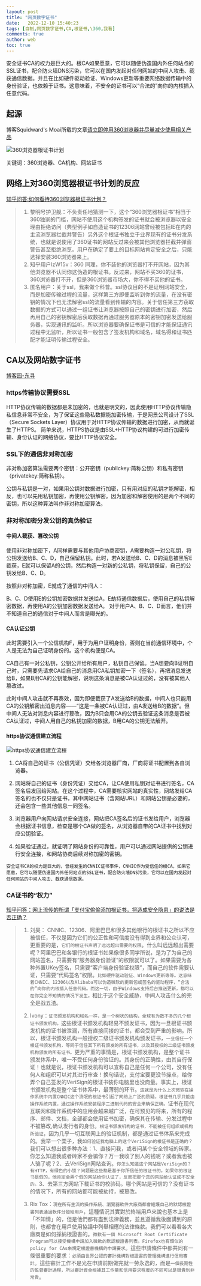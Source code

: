 ```yaml
---
layout: post
title: "网页数字证书"
date:   2022-12-10 15:40:23
tags: [自制,网页数字证书,CA,根证书,\360,我看]
comments: true
author: web
toc: true
---
```


安全证书CA的权力是巨大的。根CA如果愿意，它可以随便伪造国内外任何站点的SSL证书，配合防火墙DNS污染，它可以在国内发起对任何网站的中间人攻击、截获通信数据。并且在比如硬件驱动验证、Windows更新等重要网络数据传输中的身份验证，也依赖于证书。这意味着，不安全的证书可以“合法的”向你的内核插入任意代码。

<!-- more -->

## 起源

博客Squidward's Moai所载的文章[请立即停用360浏览器并尽量减少使用相关产品](https://www.shawnleetttt.cyou/posts/4eb73ad1/)

![360浏览器根证书计划](https://ghproxy.com/https://raw.githubusercontent.com/hanlinniao/hanlinniao.github.io/master/images/2022-12-10-%E7%BD%91%E9%A1%B5%E6%95%B0%E5%AD%97%E8%AF%81%E4%B9%A6/360%E6%B5%8F%E8%A7%88%E5%99%A8%E6%A0%B9%E8%AF%81%E4%B9%A6%E8%AE%A1%E5%88%92.jpg)

关键词：360浏览器、CA机构、网站证书

## 网络上对360浏览器根证书计划的反应

[知乎问答:如何看待360浏览器根证书计划？](https://www.zhihu.com/question/306156963)

>1. 黎明号护卫舰：不负责任地猜测一下，这个“360浏览器根证书”相当于360独家的门槛，网站不使用这个机构签发的证书就会被浏览器以安全理由拒绝访问（典型例子如自造证书的12306网站曾经被包括IE在内的主流浏览器拦截并警告）另外这个根证书独立于业界现有的证书分发系统，也就是说使用了360证书的网站反过来会被其他浏览器拦截并弹窗警告甚至拒绝浏览。用户在确定了要上的目标网站肯定安全之后，只能选择安装360浏览器来上。
>2. 知乎用户lzW15v：360 同理，你不装他的浏览器打不开网站，因为其他浏览器不认同你这伪造的根证书。反过来，网站不买360的证书，360浏览器打不开，但是360浏览器市场大，你不得不买他的证书。
>3. 匿名用户：关于ssl，我来做个科普。ssl协议目的不是证明网站安全，而是加密传输过程的流量，这样第三方即便监听到你的流量，在没有密钥的情况下也无法解密ssl的流量看到传输的内容。关于信任第三方窃取数据的方式可以通过一组证书让浏览器按照自己的密钥进行加密，然后再用自己的密钥解密后获取数据再通过服务器原本的密钥加密发送给服务器，实现通讯的监听。所以浏览器要确保证书是可信的才能保证通讯过程中无监听，所以证书一般包含了签发机构和域名，域名得和证书匹配才能证明传输过程安全。

## CA以及网站数字证书

[博客园-东寻](https://www.cnblogs.com/ustca/p/12060580.html#:~:text=%20%E7%BD%91%E7%AB%99%E5%B0%86%E8%87%AA%E5%B7%B1%E7%9A%84%E8%AF%81%E4%B9%A6%EF%BC%88%E8%BA%AB%E4%BB%BD%E5%87%AD%E8%AF%81%EF%BC%89%E4%BA%A4%E7%BB%99CA%EF%BC%8C%E8%AE%A9CA%E4%BD%BF%E7%94%A8%E7%A7%81%E9%92%A5%E5%AF%B9%E8%AF%81%E4%B9%A6%E8%BF%9B%E8%A1%8C%E7%AD%BE%E5%90%8D%EF%BC%8CCA%E7%AD%BE%E5%90%8D%E5%90%8E%E5%8F%91%E5%9B%9E%E7%BB%99%E7%BD%91%E7%AB%99%E3%80%82,%E5%9C%A8%E8%BF%99%E4%B8%AA%E8%BF%87%E7%A8%8B%E4%B8%AD%EF%BC%8CCA%E9%9C%80%E8%A6%81%E6%A0%B8%E5%AE%9E%E7%BD%91%E7%AB%99%E7%9A%84%E7%9C%9F%E5%AE%9E%E6%80%A7%EF%BC%8C%E7%BD%91%E7%AB%99%E5%8F%91%E7%BB%99CA%E7%AD%BE%E5%90%8D%E7%9A%84%E4%B9%9F%E4%B8%8D%E4%BB%85%E5%8F%AA%E6%98%AF%E8%AF%81%E4%B9%A6%EF%BC%8C%E5%85%B6%E4%B8%AD%E7%BD%91%E7%AB%99%E8%AF%81%E4%B9%A6%EF%BC%88%E5%90%AB%E7%BD%91%E7%AB%99URL%EF%BC%89%E5%92%8C%E7%BD%91%E7%AB%99%E5%85%AC%E9%92%A5%E6%98%AF%E5%BF%85%E8%A6%81%E7%9A%84%EF%BC%8C%E8%BF%98%E4%BC%9A%E5%8C%85%E5%90%AB%E4%B8%80%E4%BA%9B%E5%85%B6%E4%BB%96%E4%BF%A1%E6%81%AF%E4%B8%80%E5%90%8C%E7%AD%BE%E5%90%8D%E3%80%82%20%E6%B5%8F%E8%A7%88%E5%99%A8%E7%94%A8%E6%88%B7%E5%90%91%E7%BD%91%E7%AB%99%E8%AF%B7%E6%B1%82%E5%AE%89%E5%85%A8%E8%BF%9E%E6%8E%A5%EF%BC%8C%E7%BD%91%E7%AB%99%E6%8A%8ACA%E7%AD%BE%E5%90%8D%E5%90%8E%E7%9A%84%E8%AF%81%E4%B9%A6%E5%8F%91%E7%BB%99%E7%94%A8%E6%88%B7%EF%BC%8C%E6%B5%8F%E8%A7%88%E5%99%A8%E4%BC%9A%E6%A0%B9%E6%8D%AE%E8%AF%81%E4%B9%A6%E4%BF%A1%E6%81%AF%EF%BC%8C%E6%A3%80%E6%9F%A5%E6%98%AF%E5%93%AA%E4%B8%AACA%E5%81%9A%E7%9A%84%E7%AD%BE%E5%90%8D%EF%BC%8C%E4%BB%8E%E6%B5%8F%E8%A7%88%E5%99%A8%E8%87%AA%E5%B8%A6%E7%9A%84CA%E8%AF%81%E4%B9%A6%E4%B8%AD%E6%89%BE%E5%88%B0%E5%AF%B9%E5%BA%94%E5%85%AC%E9%92%A5%E9%AA%8C%E8%AF%81%E3%80%82)

### https传输协议需要SSL

HTTP协议传输的数据都是未加密的，也就是明文的，因此使用HTTP协议传输隐私信息非常不安全，为了保证这些隐私数据能加密传输，于是网景公司设计了SSL（Secure Sockets Layer）协议用于对HTTP协议传输的数据进行加密，从而就诞生了HTTPS。
简单来说，HTTPS协议是由SSL+HTTP协议构建的可进行加密传输、身份认证的网络协议，要比HTTP协议安全。

### SSL下的通信非对称加密

非对称加密算法需要两个密钥：公开密钥（publickey:简称公钥）和私有密钥（privatekey:简称私钥）。

公钥与私钥是一对，如果用公钥对数据进行加密，只有用对应的私钥才能解密，相反，也可以先用私钥加密，再使用公钥解密。因为加密和解密使用的是两个不同的密钥，所以这种算法叫作非对称加密算法。

### 非对称加密分发公钥的真伪验证

#### 中间人截获、篡改公钥

使用非对称加密下，A同样需要与其他用户协商密钥，A需要构造一对公私钥，将公钥发送给B、C、D，自己保留私钥。此时，若A发送给B、C、D的消息被黑客E截获，E就可以保留A的公钥，然后构造一对新的公私钥，将私钥保留，自己的公钥发给B、C、D。

按照非对称加密，E就成了通信的中间人：

B、C、D使用E的公钥加密数据并发送给A，E劫持通信数据后，使用自己的私钥解密数据，再使用A的公钥加密数据发送给A。
对于用户A、B、C、D而言，他们并不知道自己的通信对于中间人而言是曝光的。

#### CA认证公钥

此时需要引入一个公信机构F，用于为用户证明身份，否则在当前通信环境中，个人是无法为自己证明身份的。这个机构便是CA。

CA自己有一对公私钥，公钥公开给所有用户，私钥自己保留。当A想要向B证明自己时，只需要先请求CA给自己的消息用CA私钥加密一下（签名），再把消息发送给B，如果B用CA的公钥能解密，说明这条消息是被CA认证过的，没有被其他人篡改过。

此时中间人攻击就不再奏效，因为即便截获了A发送给B的数据，中间人也只能用CA的公钥解密出消息内容——“这是一条被CA认证过，由A发送给B的数据”。但中间人无法对消息内容进行篡改，因为B只会用CA的公钥去验证这条消息是否被CA认证过，中间人用自己的私钥加密的数据，B用CA的公钥无法解开。

#### https协议通信建立流程

![https协议通信建立流程](https://ghproxy.com/https://raw.githubusercontent.com/hanlinniao/hanlinniao.github.io/master/images/2022-12-10-%E7%BD%91%E9%A1%B5%E6%95%B0%E5%AD%97%E8%AF%81%E4%B9%A6/https%E5%8D%8F%E8%AE%AE%E9%80%9A%E4%BF%A1%E5%BB%BA%E7%AB%8B%E6%B5%81%E7%A8%8B.jpg)

1. CA将自己的证书（公信凭证）交给各浏览器厂商，厂商将证书配置到各自浏览器。

2. 网站将自己的证书（身份凭证）交给CA，让CA使用私钥对证书进行签名，CA签名后发回给网站。在这个过程中，CA需要核实网站的真实性，网站发给CA签名的也不仅只是证书，其中网站证书（含网站URL）和网站公钥是必要的，还会包含一些其他信息一同签名。

3. 浏览器用户向网站请求安全连接，网站把CA签名后的证书发给用户，浏览器会根据证书信息，检查是哪个CA做的签名，从浏览器自带的CA证书中找到对应公钥验证。

4. 如果验证通过，就证明了网站身份的可靠性，用户可以通过网站提供的公钥进行安全连接，和网站协商后续对称加密的密钥。

`安全证书CA的权力是巨大的，曾经发生的CNNIC证书事件，CNNIC作为受信任的根CA，如果它愿意，它可以随便伪造国内外任何站点的SSL证书，配合防火墙DNS污染，它可以在国内发起对任何网站的中间人攻击、截获通信数据。`

### CA证书的“权力”

[知乎问答：网上流传的所谓「支付宝偷偷添加根证书，将造成安全隐患」的说法是否正确？](https://www.zhihu.com/question/22306245/answer/21537863)

>1. 刘昊： CNNIC、12306、阿里巴巴和很多其他银行的根证书之所以不应被信任，不仅是因为它们的公正性和可信度没有得到业界和公众认可，更重要的是，`它们的根证书声明了远远超出需要的权限`。什么叫远远超出需要呢？阿里巴巴和各银行的根证书如果像很多同学所说，是为了为自己的网站签名，只需要有“服务器身份验证”的权限就可以了。如果需要为各种外置UKey签名，只需要“客户端身份验证权限”，而自己的软件需要认证，只需要“代码签名”权限。`比如硬件驱动验证、Windows更新等等。这意味着CNNIC、12306以及Alibaba可以伪造微软的更新包或签名的驱动程序，“合法的”向你的内核插入任意代码。而这一切，由于Windows支持后台推送更新，都可以在你完全不知情的情况下发生。`相比于这个安全威胁，中间人攻击什么的完全是战五渣。
>
>2. Ivony：`证书颁发机构和域名一样，是一个树状的结构，全球有为数不多的几个根证书颁发机构。`这些根证书颁发机构轻易不颁发证书，因为一旦根证书颁发机构的证书被泄漏，所有直接间接的证书，都会受到严重的影响。所以，根证书颁发机构一般授权二级证书颁发机构颁发证书，`一旦信任一个根证书颁发机构，等同于信任其下所有颁发的所有证书，以及其授权的二级证书颁发机构颁发的所有证书。`更为严重的事情是，根证书颁发机构，是整个证书颁发体系中，唯一不受任何身份验证的。其身份的正确性，由其自行保证！也就是说，根证书颁发机构可以宣称自己是任何一个公司，没有任何人和组织可以对其进行审查！换句话说，支付宝要更没节操点，给你弄个自己签发的VeriSign的根证书装你电脑里也没商量。事实上，根证书颁发机构是整个证书体系中，最薄弱的环节。`这就是为什么上次微软在操作系统中内置CNNIC这个流氓的根证书引起了网络上广泛的质疑。根证书几乎只能由操作系统内置，通过操作系统安装程序二进制代码的安全来确保正确。`证书在现代互联网和操作系统中的应用会越来越广泛，在可预见的将来，所有的程序、邮件、文档，全部都会使用证书加密，确保其在传输、分发过程中不被篡改,确认发行者的身份。`根证书颁发机构的证书，不能被任何组织或机构所验证`，因为几乎一切互联网上的验证机制，都是通过证书体系来完成的。我举一个栗子，我`如何验证我电脑上的这个VeriSign的根证书是正确的？`我们可以想出很多种办法：1、直接问我，或者问某个安全领域的砖家。你怎么知道我或者砖家不会骗你？万一我收了别人的钱呢？或者我也被人骗了呢？2、去VeriSign网站查询。`你怎么知道这个网站是VeriSign的？有HTTP，有绿色的小锁？问题是这些都是基于你所信任的根证书的。如果你的根证书是假的，他肯定会弄个假的网站给你认证了，反而把那个真的网站给认证成不安全的。`3、去第三方网站下载证书的校验码。哪个网站是可信的？没有证书的情况下，所有的网站都可能被劫持，被篡改。
>
>3. Rix Tox：`現在所有主流的操作系統、瀏覽器軟件大廠商都會維護自己的默認根證書列表通過軟件分發給用戶`，這種情況其實對於終端用戶來說也基本上是「不知情」的，但是他們都有盡到法律義務，並且遵循我後面講到的原則，也都會在用戶使用協議中列舉相應的法律條款。我們可以看看各大廠商是如何採納根證書的。`微軟有一個 Microsoft Root Certificate Program可以接受機構申請加入微軟的默認根證書列表。Firefox也有類似的policy for CAs來規定根證書機構的申請要求`。這些申請條件中都共同有一條很重要的要求：`必須由世界公認的審計機構對根證書的管理機構進行信用審計`。這些審計工作不是光在申請前期做完就一勞永逸的，而是`一個長期性的監督審計過程，所以審計資金根據其工作量和信用要求程度的不同可以是很貴到非常貴`。
